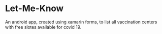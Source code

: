 # Let-Me-Know
An android app, created using xamarin forms, to list all vaccination centers with free slotes available for covid 19.
